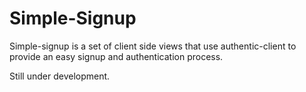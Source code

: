 # Simple-Signup #

Simple-signup is a set of client side views that use authentic-client to provide an easy signup and authentication process.

Still under development.

